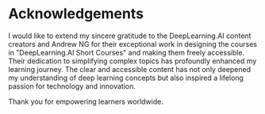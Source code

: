 # Acknowledgements

I would like to extend my sincere gratitude to the DeepLearning.AI content creators and Andrew NG for their exceptional work in designing the courses in "DeepLearning.AI Short Courses" and making them freely accessible. Their dedication to simplifying complex topics has profoundly enhanced my learning journey. The clear and accessible content has not only deepened my understanding of deep learning concepts but also inspired a lifelong passion for technology and innovation.

Thank you for empowering learners worldwide.